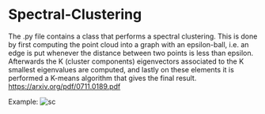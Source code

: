 
# Spectral-Clustering

The .py file contains a class that performs a spectral clustering. This is done by first computing the point cloud into a graph with an epsilon-ball, i.e. an edge is put whenever the distance between two points is less than epsilon. Afterwards the K (cluster components) eigenvectors associated to the K smallest eigenvalues are computed, and lastly on these elements it is performed a K-means algorithm that gives the final result. 
https://arxiv.org/pdf/0711.0189.pdf

Example:
![sc](https://user-images.githubusercontent.com/56506760/110638196-8b856580-81ae-11eb-9047-a95b164728e0.PNG)
